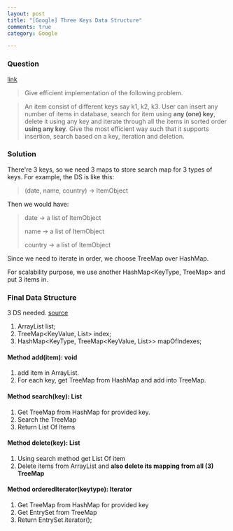 ```yaml
---
layout: post
title: "[Google] Three Keys Data Structure"
comments: true
category: Google

---
```


### Question 

[link](http://www.careercup.com/question?id=5763793837621248)

> Give efficient implementation of the following problem. 

> An item consist of different keys say k1, k2, k3. User can insert any number of items in database, search for item using __any (one) key__, delete it using any key and iterate through all the items in sorted order __using any key__. Give the most efficient way such that it supports insertion, search based on a key, iteration and deletion.

### Solution

There're 3 keys, so we need 3 maps to store search map for 3 types of keys. For example, the DS is like this: 

> (date, name, country) -> ItemObject

Then we would have: 

> date -> a list of ItemObject
>
> name -> a list of ItemObject
>
> country -> a list of ItemObject

Since we need to iterate in order, we choose TreeMap over HashMap. 

For scalability purpose, we use another HashMap<KeyType, TreeMap> and put 3 items in. 

### Final Data Structure

3 DS needed. [source](http://www.careercup.com/question?id=5763793837621248)

1. ArrayList<ItemObject> list;
1. TreeMap<KeyValue, List<ItemObject>> index; 
1. HashMap<KeyType, TreeMap<KeyValue, List<ItemObject>>> mapOfIndexes;

#### Method add(item): void 

1. add item in ArrayList. 
1. For each key, get TreeMap from HashMap and add into TreeMap. 

#### Method search(key): List<Item> 

1. Get TreeMap from HashMap for provided key.
1. Search the TreeMap
1. Return List Of Items 

#### Method delete(key): List<Item> 

1. Using search method get List Of item 
2. Delete items from ArrayList and __also delete its mapping from all (3) TreeMap__

#### Method orderedIterator(keytype): Iterator 

1. Get TreeMap from HashMap for provided key 
2. Get EntrySet from TreeMap 
3. Return EntrySet.iterator(); 

